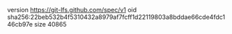 version https://git-lfs.github.com/spec/v1
oid sha256:22beb532b4f5310432a8979af7fcff1d22119803a8bddae66cde4fdc146cb97e
size 40865
